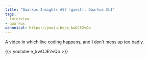 ```yaml
---
title: "Quarkus Insights #57 (guest): Quarkus CLI"
tags:
- interview
- quarkus
canonical: https://youtu.be/e_kwOJE2vQo
---
```


A video in which live coding happens, and I don't mess up too badly.

{{< youtube e_kwOJE2vQo >}}